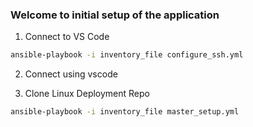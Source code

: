 ### Welcome to initial setup of the application

1. Connect to VS Code

```bash
ansible-playbook -i inventory_file configure_ssh.yml 
```

2. Connect using vscode

2. Clone Linux Deployment Repo

```bash
ansible-playbook -i inventory_file master_setup.yml
```